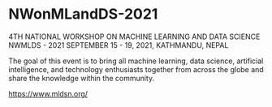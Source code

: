 # NWonMLandDS-2021
4TH NATIONAL WORKSHOP ON MACHINE LEARNING AND DATA SCIENCE 
NWMLDS - 2021
SEPTEMBER 15 - 19, 2021, KATHMANDU, NEPAL

The goal of this event is to bring all machine learning, data science, artificial intelligence, and technology enthusiasts together from across the globe and share the knowledge within the community.

https://www.mldsn.org/
